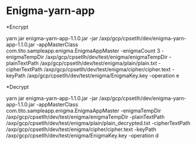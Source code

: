 Enigma-yarn-app
===============
*Encrypt


yarn jar enigma-yarn-app-1.1.0.jar -jar /axp/gcp/cpsetlh/dev/enigma-yarn-app-1.1.0.jar -appMasterClass  com.tito.sampleapp.enigma.EnigmaAppMaster -enigmaCount 3 -enigmaTempDir /axp/gcp/cpsetlh/dev/test/enigma/enigmaTempDir -plainTextPath  /axp/gcp/cpsetlh/dev/test/enigma/plain/plain.txt -cipherTextPath /axp/gcp/cpsetlh/dev/test/enigma/cipher/cipher.text -keyPath /axp/gcp/cpsetlh/dev/test/enigma/EnigmaKey.key  -operation e 

*Decrypt


yarn jar enigma-yarn-app-1.1.0.jar -jar /axp/gcp/cpsetlh/dev/enigma-yarn-app-1.1.0.jar -appMasterClass  com.tito.sampleapp.enigma.EnigmaAppMaster -enigmaTempDir /axp/gcp/cpsetlh/dev/test/enigma/enigmaTempDir -plainTextPath  /axp/gcp/cpsetlh/dev/test/enigma/plain/plain_decrypted.txt -cipherTextPath /axp/gcp/cpsetlh/dev/test/enigma/cipher/cipher.text  -keyPath /axp/gcp/cpsetlh/dev/test/enigma/EnigmaKey.key -operation d